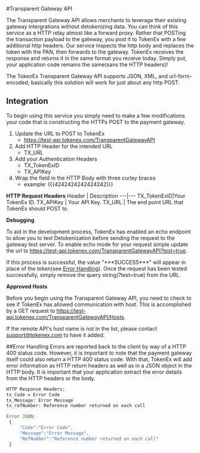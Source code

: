 #Transparent Gateway API

The Transparent Gateway API allows merchants to leverage their existing gateway intergrations without detokenizing data. You can think of this service as a HTTP relay almost like a forward proxy. Rather that POSTing the transaction payload to the gateway, you post it to TokenEx with a few additional http headers. Our service inspects the http body and replaces the token with the PAN, then forwards to the gateway. TokenEx receives the response and returns it in the same format you receive today. Simply put, your application code remains the same(sans the HTTP headers)!
               
The TokenEx Transparent Gateway API supports JSON, XML, and url-form-encoded; basically this solution will work for just about any http POST. 


## Integration
To begin using this service you simply need to make a few modifications your code that is constructing the HTTPs POST to the payment gateway.


1. Update the URL to POST to TokenEx
	* https://test-api.tokenex.com/TransparentGatewayAPI
2. Add HTTP Header for the intended URL
	* TX_URL 
3. Add your Authentication Headers
	* TX_TokenExID
	* TX_APIKey 
4. Wrap the field in the HTTP Body with three curley braces
	* example: {{{4242424242424242}}}
	
**HTTP Request Headers**
Header | Description
---|---
TX_TokenExID|Your TokenEx ID.
TX_APIKey | Your API Key.
TX_URL | The end point URL that TokenEx should POST to. 

**Debugging**

To aid in the development process, TokenEx has enabled an echo endpoint to allow you to test Detokenization before sending the request to the gateway test server. To enable echo mode for your request simple update the url to https://test-api.tokenex.com/TransparentGatewayAPI?test=true. 

If this process is successful, the value "\*\*\*SUCCESS\*\*\*" will appear in place of the token(see [Error Handling][tgapiError]). Once the request has been tested successfully, simply remove the query string(?test=true) from the URL.

**Approved Hosts**

Before you begin using the Transparent Gateway API, you need to check to see if TokenEx has allowed communication with host. This is accomplished by a GET request to https://test-api.tokenex.com/TransparentGatewayAPI/Hosts. 

If the remote API's host name is not in the list, please contact support@tokenex.com to have it added. 



##Error Handling 
Errors are reported back to the client by way of a HTTP 400 status code. However, it is important to note that the payment gateway itself could also return a HTTP 400 status code. With that, TokenEx will add error information as HTTP return headers as well as in a JSON object in the HTTP body. It is important that your application extract the error details from the HTTP headers or the body.

 
```bash
HTTP Response Headers:
tx_Code = Error Code
tx_Message: Error Message
tx_refNumber: Reference number returned on each call
```

``` javascript
Error JSON:
 {
	 "Code":"Error Code",
	 "Message":"Error Message",
	 "RefNumber":"Reference number returned on each call"
 }
```

[tgapiError]: #transparent-gateway-api-error-handling